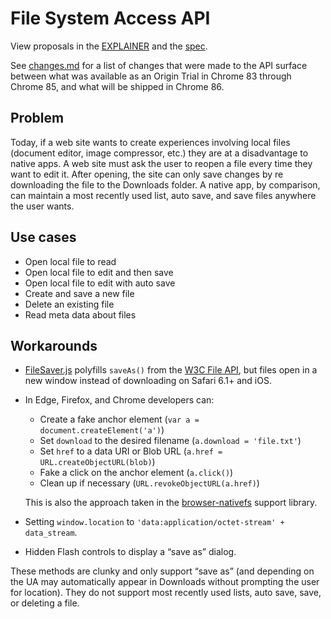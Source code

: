 # File System Access API
View proposals in the [EXPLAINER](EXPLAINER.md) and the [spec](https://wicg.github.io/file-system-access/).

See [changes.md](changes.md) for a list of changes that were made to the API surface between what was available as an Origin Trial in Chrome 83 through Chrome 85, and what will be shipped in Chrome 86.

## Problem
Today, if a web site wants to create experiences involving local files (document editor, image compressor, etc.) they are at a disadvantage to native apps. A web site must ask the user to reopen a file every time they want to edit it. After opening, the site can only save changes by re downloading the file to the Downloads folder. A native app, by comparison, can maintain a most recently used list, auto save, and save files anywhere the user wants.

## Use cases
- Open local file to read
- Open local file to edit and then save
- Open local file to edit with auto save
- Create and save a new file
- Delete an existing file
- Read meta data about files

## Workarounds
- [FileSaver.js](https://github.com/eligrey/FileSaver.js/) polyfills `saveAs()` from the [W3C File API](https://www.w3.org/TR/FileAPI/), but files open in a new window instead of downloading on Safari 6.1+ and iOS.
- In Edge, Firefox, and Chrome developers can:
	- Create a fake anchor element (`var a = document.createElement('a')`)
	- Set `download` to the desired filename (`a.download = 'file.txt'`)
	- Set `href` to a data URI or Blob URL (`a.href = URL.createObjectURL(blob)`)
	- Fake a click on the anchor element (`a.click()`)
	- Clean up if necessary (`URL.revokeObjectURL(a.href)`)

  This is also the approach taken in the
  [browser-nativefs](https://github.com/GoogleChromeLabs/browser-nativefs)
  support library.
- Setting `window.location` to `'data:application/octet-stream' + data_stream`.
- Hidden Flash controls to display a “save as” dialog.

These methods are clunky and only support “save as” (and depending on the UA may automatically appear in Downloads without prompting the user for location). They do not support most recently used lists, auto save, save, or deleting a file.
